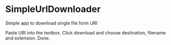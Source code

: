 # SimpleUrlDownloader
Simple app to download single file form URI

Paste URI into the textbox.
Click download and choose destination, filename and extension.
Done.